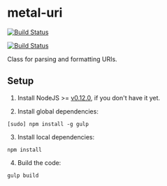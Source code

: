 # metal-uri

[![Build Status](https://travis-ci.org/metal/metal-uri.svg?branch=master)](https://travis-ci.org/metal/metal-uri)

[![Build Status](https://saucelabs.com/browser-matrix/metal-uri.svg)](https://saucelabs.com/beta/builds/ef4a13a1f2ac4d77af36f1ca8c83da53)

Class for parsing and formatting URIs.

## Setup

1. Install NodeJS >= [v0.12.0](http://nodejs.org/dist/v0.12.0/), if you don't have it yet.

2. Install global dependencies:

  ```
  [sudo] npm install -g gulp
  ```

3. Install local dependencies:

  ```
  npm install
  ```

4. Build the code:

  ```
  gulp build
  ```


